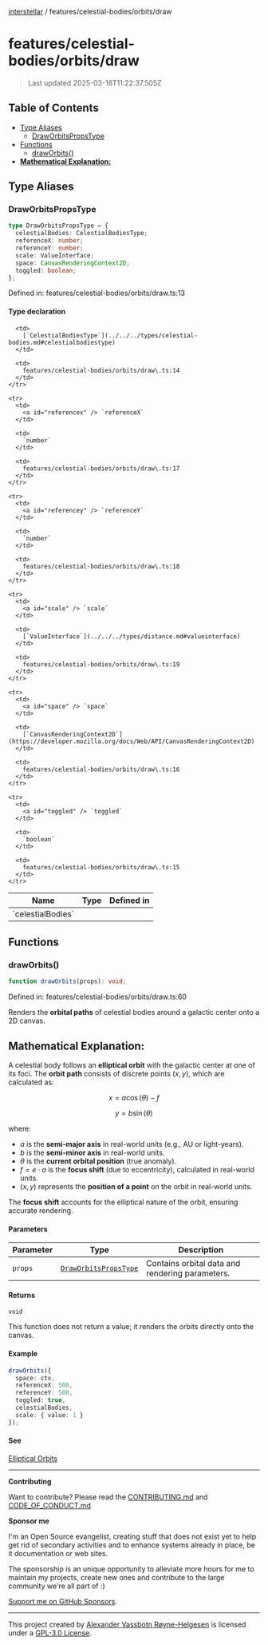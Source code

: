 [interstellar](../../../README.md) / features/celestial-bodies/orbits/draw

# features/celestial-bodies/orbits/draw

> Last updated 2025-03-18T11:22:37.505Z

## Table of Contents

- [Type Aliases](#type-aliases)
  - [DrawOrbitsPropsType](#draworbitspropstype)
- [Functions](#functions)
  - [drawOrbits()](#draworbits)
- [**Mathematical Explanation:**](#mathematical-explanation)

## Type Aliases

### DrawOrbitsPropsType

```ts
type DrawOrbitsPropsType = {
  celestialBodies: CelestialBodiesType;
  referenceX: number;
  referenceY: number;
  scale: ValueInterface;
  space: CanvasRenderingContext2D;
  toggled: boolean;
};
```

Defined in: features/celestial-bodies/orbits/draw\.ts:13

#### Type declaration

<table>
  <thead>
    <tr>
      <th>Name</th>
      <th>Type</th>
      <th>Defined in</th>
    </tr>
  </thead>

  <tbody>
    <tr>
      <td>
        <a id="celestialbodies" /> `celestialBodies`
      </td>

      <td>
        [`CelestialBodiesType`](../../../types/celestial-bodies.md#celestialbodiestype)
      </td>

      <td>
        features/celestial-bodies/orbits/draw\.ts:14
      </td>
    </tr>

    <tr>
      <td>
        <a id="referencex" /> `referenceX`
      </td>

      <td>
        `number`
      </td>

      <td>
        features/celestial-bodies/orbits/draw\.ts:17
      </td>
    </tr>

    <tr>
      <td>
        <a id="referencey" /> `referenceY`
      </td>

      <td>
        `number`
      </td>

      <td>
        features/celestial-bodies/orbits/draw\.ts:18
      </td>
    </tr>

    <tr>
      <td>
        <a id="scale" /> `scale`
      </td>

      <td>
        [`ValueInterface`](../../../types/distance.md#valueinterface)
      </td>

      <td>
        features/celestial-bodies/orbits/draw\.ts:19
      </td>
    </tr>

    <tr>
      <td>
        <a id="space" /> `space`
      </td>

      <td>
        [`CanvasRenderingContext2D`](https://developer.mozilla.org/docs/Web/API/CanvasRenderingContext2D)
      </td>

      <td>
        features/celestial-bodies/orbits/draw\.ts:16
      </td>
    </tr>

    <tr>
      <td>
        <a id="toggled" /> `toggled`
      </td>

      <td>
        `boolean`
      </td>

      <td>
        features/celestial-bodies/orbits/draw\.ts:15
      </td>
    </tr>

  </tbody>
</table>

## Functions

### drawOrbits()

```ts
function drawOrbits(props): void;
```

Defined in: features/celestial-bodies/orbits/draw\.ts:60

Renders the **orbital paths** of celestial bodies around a galactic center onto
a 2D canvas.

## **Mathematical Explanation:**

A celestial body follows an **elliptical orbit** with the galactic center at one
of its foci. The **orbit path** consists of discrete points $(x, y)$, which are
calculated as:

$$
x = a \cos(\theta) - f
$$

$$
y = b \sin(\theta)
$$

where:

- $a$ is the **semi-major axis** in real-world units (e.g., AU or light-years).
- $b$ is the **semi-minor axis** in real-world units.
- $\theta$ is the **current orbital position** (true anomaly).
- $f = e \cdot a$ is the **focus shift** (due to eccentricity), calculated in
  real-world units.
- $(x, y)$ represents the **position of a point** on the orbit in real-world
  units.

The **focus shift** accounts for the elliptical nature of the orbit, ensuring
accurate rendering.

#### Parameters

| Parameter | Type                                                 | Description                                     |
| --------- | ---------------------------------------------------- | ----------------------------------------------- |
| `props`   | [`DrawOrbitsPropsType`](draw.md#draworbitspropstype) | Contains orbital data and rendering parameters. |

#### Returns

`void`

This function does not return a value; it renders the orbits directly onto the
canvas.

#### Example

```ts
drawOrbits({
  space: ctx,
  referenceX: 500,
  referenceY: 500,
  toggled: true,
  celestialBodies,
  scale: { value: 1 }
});
```

#### See

[Elliptical Orbits](https://en.wikipedia.org/wiki/Ellipse)

---

**Contributing**

Want to contribute? Please read the
[CONTRIBUTING.md](https://github.com/phun-ky/interstellar/blob/main/CONTRIBUTING.md)
and
[CODE_OF_CONDUCT.md](https://github.com/phun-ky/interstellar/blob/main/CODE_OF_CONDUCT.md)

**Sponsor me**

I'm an Open Source evangelist, creating stuff that does not exist yet to help
get rid of secondary activities and to enhance systems already in place, be it
documentation or web sites.

The sponsorship is an unique opportunity to alleviate more hours for me to
maintain my projects, create new ones and contribute to the large community
we're all part of :)

[Support me on GitHub Sponsors](https://github.com/sponsors/phun-ky).

---

This project created by [Alexander Vassbotn Røyne-Helgesen](http://phun-ky.net)
is licensed under a
[GPL-3.0 License](https://choosealicense.com/licenses/gpl-3.0/).
